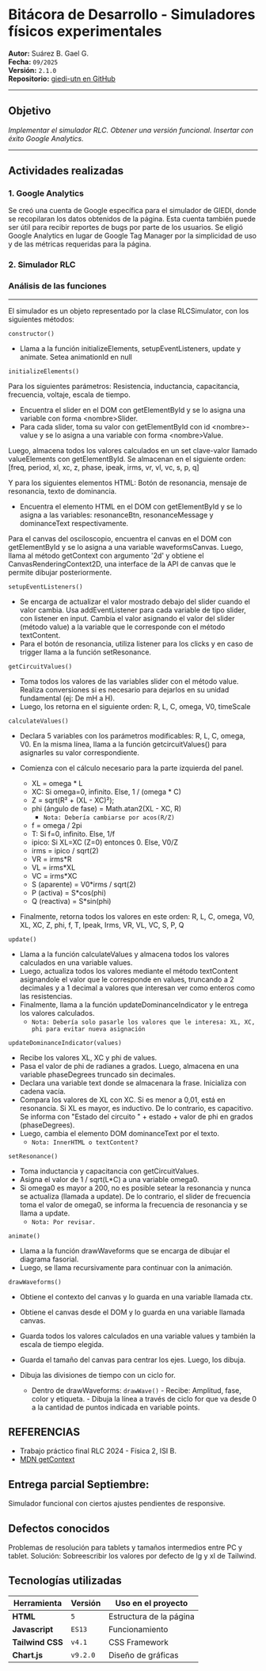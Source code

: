 # Bitácora de Desarrollo - Simuladores físicos experimentales

**Autor:** Suárez B. Gael G.  
**Fecha:** `09/2025`  
**Versión:** `2.1.0`  
**Repositorio:** [giedi-utn en GitHub](https://github.com/GIEDI-UTN/giedi-utn.github.io)

---

## Objetivo

_Implementar el simulador RLC. Obtener una versión funcional. Insertar con éxito Google Analytics._

---

## Actividades realizadas

### 1. Google Analytics

Se creó una cuenta de Google específica para el simulador de GIEDI, donde se recopilaran los datos obtenidos de la página. Esta cuenta también puede ser útil para recibir reportes de bugs por parte de los usuarios. Se eligió Google Analytics en lugar de Google Tag Manager por la simplicidad de uso y de las métricas requeridas para la página.

### 2. Simulador RLC

### Análisis de las funciones

---

El simulador es un objeto representado por la clase RLCSimulator, con los siguientes métodos:

`constructor()`

- Llama a la función initializeElements, setupEventListeners, update y animate. Setea animationId en null

`initializeElements()`

Para los siguientes parámetros: Resistencia, inductancia, capacitancia, frecuencia, voltaje, escala de tiempo.

- Encuentra el slider en el DOM con getElementById y se lo asigna una variable con forma \<nombre>Slider.
- Para cada slider, toma su valor con getElementById con id \<nombre>-value y se lo asigna a una variable con forma \<nombre>Value.

Luego, almacena todos los valores calculados en un set clave-valor llamado valueElements con getElementById. Se almacenan en el siguiente orden: [freq, period, xl, xc, z, phase, ipeak, irms, vr, vl, vc, s, p, q]

Y para los siguientes elementos HTML: Botón de resonancia, mensaje de resonancia, texto de dominancia.

- Encuentra el elemento HTML en el DOM con getElementById y se lo asigna a las variables: resonanceBtn, resonanceMessage y dominanceText respectivamente.

Para el canvas del osciloscopio, encuentra el canvas en el DOM con getElementById y se lo asigna a una variable waveformsCanvas.
Luego, llama al método getContext con argumento '2d' y obtiene el CanvasRenderingContext2D, una interface de la API de canvas que le permite dibujar posteriormente.

`setupEventListeners()`

- Se encarga de actualizar el valor mostrado debajo del slider cuando el valor cambia. Usa addEventListener para cada variable de tipo slider, con listener en input. Cambia el valor asignando el valor del slider (método value) a la variable que le corresponde con el método textContent.
- Para el botón de resonancia, utiliza listener para los clicks y en caso de trigger llama a la función setResonance.

`getCircuitValues()`

- Toma todos los valores de las variables slider con el método value. Realiza conversiones si es necesario para dejarlos en su unidad fundamental (ej: De mH a H).
- Luego, los retorna en el siguiente orden: R, L, C, omega, V0, timeScale

`calculateValues()`

- Declara 5 variables con los parámetros modificables: R, L, C, omega, V0. En la misma línea, llama a la función getcircuitValues() para asignarles su valor correspondiente.
- Comienza con el cálculo necesario para la parte izquierda del panel.

  - XL = omega \* L
  - XC: Si omega=0, infinito. Else, 1 / (omega \* C)
  - Z = sqrt(R² + (XL - XC)²);
  - phi (ángulo de fase) = Math.atan2(XL - XC, R)
    - `Nota: Debería cambiarse por acos(R/Z)`
  - f = omega / 2pi
  - T: Si f=0, infinito. Else, 1/f
  - ipico: Si XL=XC (Z=0) entonces 0. Else, V0/Z
  - irms = ipico / sqrt(2)
  - VR = irms\*R
  - VL = irms\*XL
  - VC = irms\*XC
  - S (aparente) = V0\*irms / sqrt(2)
  - P (activa) = S\*cos(phi)
  - Q (reactiva) = S\*sin(phi)

- Finalmente, retorna todos los valores en este orden: R, L, C, omega, V0, XL, XC, Z, phi, f, T, Ipeak, Irms, VR, VL, VC, S, P, Q

`update()`

- Llama a la función calculateValues y almacena todos los valores calculados en una variable values.
- Luego, actualiza todos los valores mediante el método textContent asignandole el valor que le corresponde en values, truncando a 2 decimales y a 1 decimal a valores que interesan ver como enteros como las resistencias.
- Finalmente, llama a la función updateDominanceIndicator y le entrega los valores calculados.
  - `Nota: Debería solo pasarle los valores que le interesa: XL, XC, phi para evitar nueva asignación`

`updateDominanceIndicator(values)`

- Recibe los valores XL, XC y phi de values.
- Pasa el valor de phi de radianes a grados. Luego, almacena en una variable phaseDegrees truncado sin decimales.
- Declara una variable text donde se almacenara la frase. Inicializa con cadena vacía.
- Compara los valores de XL con XC. Si es menor a 0,01, está en resonancia. Si XL es mayor, es inductivo. De lo contrario, es capacitivo. Se informa con "Estado del circuito " + estado + valor de phi en grados (phaseDegrees).
- Luego, cambia el elemento DOM dominanceText por el texto.
  - `Nota: InnerHTML o textContent?`

`setResonance()`

- Toma inductancia y capacitancia con getCircuitValues.
- Asigna el valor de 1 / sqrt(L\*C) a una variable omega0.
- Si omega0 es mayor a 200, no es posible setear la resonancia y nunca se actualiza (llamada a update). De lo contrario, el slider de frecuencia toma el valor de omega0, se informa la frecuencia de resonancia y se llama a update.
  - `Nota: Por revisar.`

`animate()`

- Llama a la función drawWaveforms que se encarga de dibujar el diagrama fasorial.
- Luego, se llama recursivamente para continuar con la animación.

`drawWaveforms()`

- Obtiene el contexto del canvas y lo guarda en una variable llamada ctx.
- Obtiene el canvas desde el DOM y lo guarda en una variable llamada canvas.
- Guarda todos los valores calculados en una variable values y también la escala de tiempo elegida.
- Guarda el tamaño del canvas para centrar los ejes. Luego, los dibuja.
- Dibuja las divisiones de tiempo con un ciclo for.

  - Dentro de drawWaveforms:
    `drawWave()` - Recibe: Amplitud, fase, color y etiqueta. - Dibuja la línea a través de ciclo for que va desde 0 a la cantidad de puntos indicada en variable points.

## REFERENCIAS

- Trabajo práctico final RLC 2024 \- Física 2, ISI B.
- [MDN getContext](https://developer.mozilla.org/en-US/docs/Web/API/HTMLCanvasElement/getContext)

## Entrega parcial Septiembre:

Simulador funcional con ciertos ajustes pendientes de responsive.

## Defectos conocidos

Problemas de resolución para tablets y tamaños intermedios entre PC y tablet. Solución: Sobreescribir los valores por defecto de lg y xl de Tailwind.

## Tecnologías utilizadas

| Herramienta      | Versión  | Uso en el proyecto      |
| ---------------- | -------- | ----------------------- |
| **HTML**         | `5`      | Estructura de la página |
| **Javascript**   | `ES13`   | Funcionamiento          |
| **Tailwind CSS** | `v4.1`   | CSS Framework           |
| **Chart.js**     | `v9.2.0` | Diseño de gráficas      |
